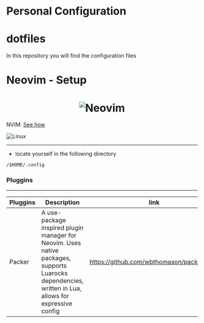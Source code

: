 # Personal Configuration
# dotfiles
In this repository you will find the configuration files

# Neovim - Setup
<h1 align="center">
  <img src="https://raw.githubusercontent.com/neovim/neovim.github.io/master/logos/neovim-logo-300x87.png" alt="Neovim">
</h1>

NVIM: [See how](https://github.com/wbthomason/packer.nvim#quickstart)

![Linux](https://img.shields.io/badge/Linux-FCC624?style=for-the-badge&logo=linux&logoColor=black)
<hr>

- locate yourself in the following directory 

```
/$HOME/.config
```

### Pluggins
<hr>

| Pluggins         | Description                                          | link |
|------------------|------------------------------------------------------|------|
| Packer           | A use-package inspired plugin manager for Neovim. Uses native packages, supports Luarocks dependencies, written in Lua, allows for expressive config                                           |  https://github.com/wbthomason/packer.nvim
